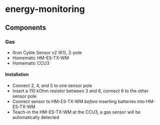 # energy-monitoring

## Components

### Gas
- Itron Cyble Sensor v2 (K1), 2-pole
- Homematic HM-ES-TX-WM
- Homematic CCU3

#### Installation
- Connect 2, 4, and 5 to one sensor pole
- Insert a 110 kOhm resistor between 3 and 6, connect 6 to the other sensor pole
- Connect sensor to HM-ES-TX-WM *before* inserting batteries into HM-ES-TX-WM
- Teach-in the HM-ES-TX-WM at the CCU3, a gas sensor will be automatically detected
